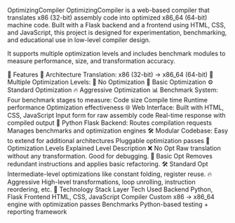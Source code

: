 
OptimizingCompiler
OptimizingCompiler is a web-based compiler that translates x86 (32-bit) assembly code into optimized x86_64 (64-bit) machine code. Built with a Flask backend and a frontend using HTML, CSS, and JavaScript, this project is designed for experimentation, benchmarking, and educational use in low-level compiler design.

It supports multiple optimization levels and includes benchmark modules to measure performance, size, and transformation accuracy.

🚀 Features
🔁 Architecture Translation: x86 (32-bit) → x86_64 (64-bit)
🧠 Multiple Optimization Levels:
🔹 No Optimization
🔸 Basic Optimization
⚙️ Standard Optimization
🔥 Aggressive Optimization
📊 Benchmark System: Four benchmark stages to measure:
Code size
Compile time
Runtime performance
Optimization effectiveness
🌐 Web Interface:
Built with HTML, CSS, JavaScript
Input form for raw assembly code
Real-time response with compiled output
🐍 Python Flask Backend:
Routes compilation requests
Manages benchmarks and optimization engines
🛠️ Modular Codebase:
Easy to extend for additional architectures
Pluggable optimization passes
🧪 Optimization Levels Explained
Level	Description
❌ No Opt	Raw translation without any transformation. Good for debugging.
🧩 Basic Opt	Removes redundant instructions and applies basic refactoring.
🛠️ Standard Opt	Intermediate-level optimizations like constant folding, register reuse.
🔥 Aggressive	High-level transformations, loop unrolling, instruction reordering, etc.
🧱 Technology Stack
Layer	Tech Used
Backend	Python, Flask
Frontend	HTML, CSS, JavaScript
Compiler	Custom x86 → x86_64 engine with optimization passes
Benchmarks	Python-based testing + reporting framework
